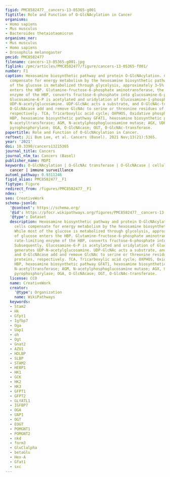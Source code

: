 ```yaml
---
figid: PMC8582477__cancers-13-05365-g001
figtitle: Role and Function of O-GlcNAcylation in Cancer
organisms:
- Homo sapiens
- Mus musculus
- Bacteroides thetaiotaomicron
organisms_ner:
- Mus musculus
- Homo sapiens
- Drosophila melanogaster
pmcid: PMC8582477
filename: cancers-13-05365-g001.jpg
figlink: /pmc/articles/PMC8582477/figure/cancers-13-05365-f001/
number: F1
caption: Hexosamine biosynthetic pathway and protein O-GlcNAcylation. Cancer cells
  compensate for energy metabolism by the hexosamine biosynthetic pathway. While most
  of the glucose is metabolized through glycolysis, approximately 3–5% of glucose
  enters the HBP. Glutamine-fructose-6-phosphate aminotransferase, the rate-limiting
  enzyme of the HBP, converts fructose-6-phosphate into glucosamine-6-phosphate. Subsequently,
  Glucosamine-6-P is acetylated and uridylation of Glucosamine-1-phosphate generates
  UDP-N-acetylglucosamine. UDP-GlcNAc acts a substrate, and O-GlcNAc-transferase and
  O-GlcNAcase add and remove GlcNAc to serine or threonine residues of target proteins,
  respectively. TCA, Tricarboxylic acid cycle; OXPHOS, Oxidative phosphorylation;
  HBP, hexosamine biosynthetic pathway GFAT1, hexosamine biosynthetic pathway; GNAT,
  N-acetyltransferase; AGM, N-acetylphosphoglucosamine mutase; AGX, UDP-N-acetylhexosamine
  pyrophosphorylase; OGA, O-GlcNAcase; OGT, O-GlcNAc-transferase.
papertitle: Role and Function of O-GlcNAcylation in Cancer.
reftext: Jii Bum Lee, et al. Cancers (Basel). 2021 Nov;13(21):5365.
year: '2021'
doi: 10.3390/cancers13215365
journal_title: Cancers
journal_nlm_ta: Cancers (Basel)
publisher_name: MDPI
keywords: O-GlcNAcylation | O-GlcNAc transferase | O-GlcNAcase | cellular stress |
  cancer | immune surveillance
automl_pathway: 0.9311246
figid_alias: PMC8582477__F1
figtype: Figure
redirect_from: /figures/PMC8582477__F1
ndex: ''
seo: CreativeWork
schema-jsonld:
  '@context': https://schema.org/
  '@id': https://pfocr.wikipathways.org/figures/PMC8582477__cancers-13-05365-g001.html
  '@type': Dataset
  description: Hexosamine biosynthetic pathway and protein O-GlcNAcylation. Cancer
    cells compensate for energy metabolism by the hexosamine biosynthetic pathway.
    While most of the glucose is metabolized through glycolysis, approximately 3–5%
    of glucose enters the HBP. Glutamine-fructose-6-phosphate aminotransferase, the
    rate-limiting enzyme of the HBP, converts fructose-6-phosphate into glucosamine-6-phosphate.
    Subsequently, Glucosamine-6-P is acetylated and uridylation of Glucosamine-1-phosphate
    generates UDP-N-acetylglucosamine. UDP-GlcNAc acts a substrate, and O-GlcNAc-transferase
    and O-GlcNAcase add and remove GlcNAc to serine or threonine residues of target
    proteins, respectively. TCA, Tricarboxylic acid cycle; OXPHOS, Oxidative phosphorylation;
    HBP, hexosamine biosynthetic pathway GFAT1, hexosamine biosynthetic pathway; GNAT,
    N-acetyltransferase; AGM, N-acetylphosphoglucosamine mutase; AGX, UDP-N-acetylhexosamine
    pyrophosphorylase; OGA, O-GlcNAcase; OGT, O-GlcNAc-transferase.
  license: CC0
  name: CreativeWork
  creator:
    '@type': Organization
    name: WikiPathways
  keywords:
  - Stam2
  - Hk
  - Gfpt1
  - Igfbp7
  - Oga
  - Uap1
  - oh
  - Ogt
  - Gnat2
  - AZU1
  - HDLBP
  - SLBP
  - STAM2
  - HEBP1
  - HK1
  - GCK
  - HK2
  - HK3
  - GFPT1
  - GFPT2
  - GLYATL1
  - IGFBP7
  - OGA
  - UAP1
  - OGT
  - EOGT
  - POMGNT1
  - POMGNT2
  - nkd
  - form3
  - GluClalpha
  - betaGlu
  - Hex-A
  - Gfat1
  - sxc
---
```


